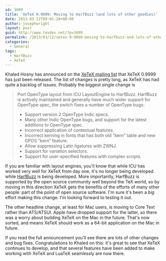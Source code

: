 ```yaml
---
id: 1609
title: 'XeTeX 0.9999: Moving to HarfBuzz (and lots of other goodies)'
date: 2013-03-12T09:01:20+00:00
author: josephwright
layout: post
guid: http://www.texdev.net/?p=1609
permalink: /2013/03/12/xetex-0-9999-moving-to-harfbuzz-and-lots-of-other-goodies/
categories:
  - General
tags:
  - HarfBuzz
  - XeTeX
---
```

Khaled Hosny has announced on the [XeTeX mailing list](http://tug.org/mailman/listinfo/xetex) that XeTeX 0.9999 has just been released. The list of changes is pretty long, as XeTeX has had quite a backlog of issues. Probably the biggest single change is

>  Port OpenType layout from ICU LayoutEngine to HarfBuzz. HarfBuzz is actively maintained and generally have much wider support for
> OpenType spec, the switch fixes a number of OpenType bugs:
>  
> - Support version 2 OpenType Indic specs.
> - Many other Indic OpenType bugs, and support for the latest additions to OpenType spec.
> - Incorrect application of contextual features.
> - Incorrect kerning in fonts that has both old “kern” table and new GPOS “kern” feature.
> - Allow suppressing Latin ligatures with ZWNJ.
> - Support for variation selectors.
> - Support for user-specified features with complex scripts.

If you are familiar with layout engines, you'll know that while ICU has worked very well for XeTeX from day one, it's no longer being developed while [HarfBuzz](http://www.freedesktop.org/wiki/Software/HarfBuzz) is being developed. More importantly, HarfBuzz is supported by the open source community well beyond the TeX world, so by moving in this direction XeTeX gets the benefits of the efforts of many other people: part of the point of open source software. I'm sure it's been a _big_ effort making this change: I'm looking forward to testing it out.

The other headline change, at least for Mac users, is moving to Core Text rather than ATS/ATSUI. Apple have dropped support for the latter, so there was a worry about building XeTeX on the Mac in the future. That's now sorted, and means XeTeX should work as a 64-bit application on the Mac in future.

If you read the full announcement you'll see there are lots of other changes and bug fixes. Congratulations to Khaled on this: it's great to see that XeTeX continues to develop, and that several features have been added to make working with XeTeX and LuaTeX seamlessly are now there.
